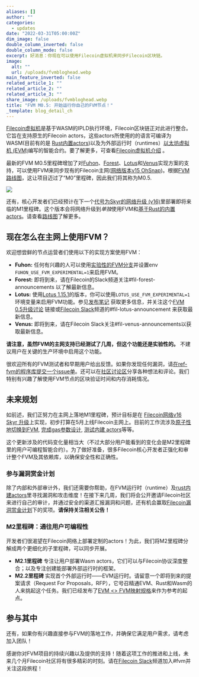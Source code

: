 ```yaml
---
aliases: []
author: ""
categories:
  - updates
date: "2022-03-31T05:00:00Z"
dim_image: false
double_column_inverted: false
double_column_mode: false
excerpt: 好消息：你现在可以使用Filecoin虚拟机来同步Filecoin区块链。
image:
  alt: ""
  url: /uploads/fvmbloghead.webp
main_feature_inverted: false
related_article_1: ""
related_article_2: ""
related_article_3: ""
share_image: /uploads/fvmbloghead.webp
title: "FVM M0.5: 开始运行你自己的FVM节点！"
_template: blog_detail_ch
---
```


[Filecoin虚拟机](https://github.com/filecoin-project/fvm-specs)是基于WASM的IPLD执行环境，Filecoin区块链正对此进行整合。它旨在支持原生的Filecoin actors，这些actors所使用的的语言可编译为WASM(目前有的是 [Rust内置actors](https://github.com/filecoin-project/builtin-actors))以及为外部运行时（runtimes）[以太坊虚拟机 (EVM)](https://ethereum.org/en/developers/docs/evm/)编写的智能合约。要了解更多，可查看[Filecoin虚拟机介绍](https://filecoin.io/blog/posts/introducing-the-filecoin-virtual-machine/) 。

最新的FVM M0.5里程碑增加了对[Fuhon](https://github.com/filecoin-project/cpp-filecoin)、[Forest](https://github.com/ChainSafe/forest)、[Lotus](https://github.com/filecoin-project/lotus)和[Venus](https://github.com/filecoin-project/venus)实现方案的支持，可以使用FVM来同步现有的Filecoin主网([网络版本v15 OhSnap](https://github.com/filecoin-project/community/discussions/74#discussioncomment-1922550))。根据[FVM路线图](https://fvm.filecoin.io/#roadmap-4)，这让项目迈过了“M0”里程碑，因此我们将其称为M0.5.

![](/uploads/fvmblog.webp)

还有，核心开发者们已经预计在下一个[代号为Skyr的网络升级 (v16)](https://github.com/filecoin-project/community/discussions/74?sort=new#discussioncomment-2392151)里部署即将来临的M1里程碑。这个版本会将网络升级到*单独*使用FVM和[基于Rust的内置actors](https://github.com/filecoin-project/builtin-actors)。请查看[路线图](https://github.com/filecoin-project/lotus/discussions/8347)了解更多。

## 现在怎么在主网上使用FVM？

欢迎想尝鲜的节点运营者们使用以下的实现方案使用FVM：

- **Fuhon:** 任何有兴趣的人可以使用[实验性的FVM分支](https://github.com/filecoin-project/cpp-filecoin/tree/experimental/fvm)并设置env `FUHON_USE_FVM_EXPERIMENTAL=1`来启用FVM。
- **Forest:** 即将到来，请在Filecoin的Slack频道关注#fil-forest-announcements 以了解最新信息。
- **Lotus:** 使用[Lotus 1.15.1](https://github.com/filecoin-project/lotus/releases/tag/v1.15.1-rc4)的版本，你可以使用`LOTUS_USE_FVM_EXPERIMENTAL=1` 环境变量来启用FVM功能。参见[发布笔记](https://github.com/filecoin-project/lotus/releases/tag/v1.15.1-rc2) 获取更多信息，并关注这个[FVM 0.5升级讨论](https://github.com/filecoin-project/lotus/discussions/8347) 链接或[Filecoin Slack](https://filecoin.io/slack)频道的#fil-lotus-announcement 来获取最新信息。
- **Venus:** 即将到来，请在Filecoin Slack关注#fil-venus-announcements以获取最新信息。

**请注意，虽然FVM的主网支持已经测试了几周，但这个功能还是实验性的。** 不建议用户在关键的生产环境中启用这个功能。

很欢迎所有的FVM测试者和早期用户给出反馈。如果你发现任何漏洞，请[在ref-fvm的程序库提交一个issue单](https://github.com/filecoin-project/ref-fvm/issues)。还可以在[社区讨论区](https://github.com/filecoin-project/lotus/discussions/8334)分享各种想法和评论。我们特别有兴趣了解使用FVM节点的区块验证时间和内存消耗情况。

## 未来规划

如前述，我们正努力在主网上落地M1里程碑，预计目标是在 [Filecoin网络v16 Skyr 升级](https://github.com/filecoin-project/community/discussions/74?sort=new#discussioncomment-2392151)上实现，初步打算在5月上线Filecoin主网上。目前的工作流涉及[原子性地切换到FVM](https://github.com/filecoin-project/lotus/pull/8209), [完成gas参数设计](https://github.com/filecoin-project/FIPs/blob/master/FIPS/fip-0032.md), [测试内建 actors](https://github.com/filecoin-project/builtin-actors/issues/22)等等。

这个更新涉及的代码变化量相当大（不过大部分用户能看到的变化会是M2里程碑里的用户可编程智能合约）。为了做好准备，很多Filecoin核心开发者正强化和审计整个FVM及其依赖库，以确保安全性和正确性。

### 参与漏洞赏金计划

除了内部和外部审计外，我们还需要你帮助，在FVM运行时（runtime）及[rust内建actors](https://github.com/filecoin-project/builtin-actors)里寻找漏洞和攻击维度！在接下来几周，我们将会公开邀请Filecoin社区来进行自己的审计，并通过安全的渠道汇报漏洞和问题，还有机会赢取[Filecoin漏洞赏金计划](https://security.filecoin.io/bug-bounty/)下的奖项。**请保持关注相关公告！**

### M2里程碑：通往用户可编程性

开发者们很渴望在Filecoin网络上部署定制的actors！为此，我们将M2里程碑分解成两个更细化的子里程碑，可以同步开展。

- **M2.1里程碑** 专注让用户部署Wasm actors，它们可以与Filecoin协议深度整合；以及专注创建能部署外部运行时的框架。
- **M2.2里程碑** 实现首个外部运行时——EVM运行时。请留意一个即将到来的提案请求（Request For Proposals，RFP），它号召精通EVM、Rust和Wasm的人来挑起这个任务。我们已经发布了[EVM <> FVM映射规格](https://github.com/filecoin-project/fvm-specs/blob/main/04-evm-mapping.md)来作为参考的起点。

## 参与其中

还有，如果你有兴趣直接参与FVM的落地工作，并确保它满足用户需求，请考虑加入团队！

感谢你对FVM项目的持续兴趣以及提供的支持！随着这项工作的推进和上线，未来几个月Filecoin社区将有很多精彩的时刻。请在[Filecoin Slack](https://filecoin.io/slack)频道加入#fvm并关注这段旅程！
